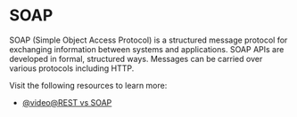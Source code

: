 # SOAP

SOAP (Simple Object Access Protocol) is a structured message protocol for exchanging information between systems and applications. SOAP APIs are developed in formal, structured ways. Messages can be carried over various protocols including HTTP.

Visit the following resources to learn more:

- [@video@REST vs SOAP](https://www.youtube.com/watch?v=_fq8Ye8kodA)
